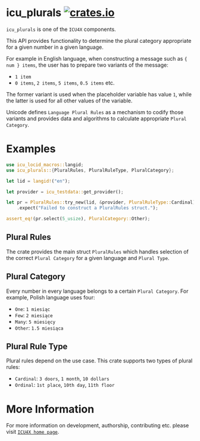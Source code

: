 # icu_plurals [![crates.io](http://meritbadge.herokuapp.com/icu_plurals)](https://crates.io/crates/icu_plurals)

`icu_plurals` is one of the `ICU4X` components.

This API provides functionality to determine the plural category
appropriate for a given number in a given language.

For example in English language, when constructing a message
such as `{ num } items`, the user has to prepare
two variants of the message:

* `1 item`
* `0 items`, `2 items`, `5 items`, `0.5 items` etc.

The former variant is used when the placeholder variable has value `1`,
while the latter is used for all other values of the variable.

Unicode defines `Language Plural Rules` as a mechanism to codify those
variants and provides data and algorithms to calculate
appropriate `Plural Category`.

# Examples

```rust
use icu_locid_macros::langid;
use icu_plurals::{PluralRules, PluralRuleType, PluralCategory};

let lid = langid!("en");

let provider = icu_testdata::get_provider();

let pr = PluralRules::try_new(lid, &provider, PluralRuleType::Cardinal)
    .expect("Failed to construct a PluralRules struct.");

assert_eq!(pr.select(5_usize), PluralCategory::Other);
```

## Plural Rules

The crate provides the main struct `PluralRules` which handles selection
of the correct `Plural Category` for a given language and `Plural Type`.

## Plural Category

Every number in every language belongs to a certain `Plural Category`.
For example, Polish language uses four:

* `One`: `1 miesiąc`
* `Few`: `2 miesiące`
* `Many`: `5 miesięcy`
* `Other`: `1.5 miesiąca`

## Plural Rule Type

Plural rules depend on the use case. This crate supports two types of plural rules:

* `Cardinal`: `3 doors`, `1 month`, `10 dollars`
* `Ordinal`: `1st place`, `10th day`, `11th floor`

# More Information

For more information on development, authorship, contributing etc. please visit [`ICU4X home page`](https://github.com/unicode-org/icu4x).
